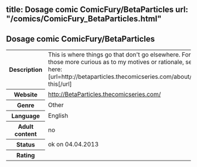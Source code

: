 title: Dosage comic ComicFury/BetaParticles
url: "/comics/ComicFury_BetaParticles.html"
---
Dosage comic ComicFury/BetaParticles
-----------------------------------------

<table class="comicinfo">
<tr>
<th>Description</th><td>This is where things go that don't go elsewhere. For those more curious as to my motives or rationale, see here: [url=http://betaparticles.thecomicseries.com/about/]Click this[/url]</td>
</tr>
<tr>
<th>Website</th><td><a href="http://BetaParticles.thecomicseries.com/">http://BetaParticles.thecomicseries.com/</a></td>
</tr>
<tr>
<th>Genre</th><td>Other</td>
</tr>
<tr>
<th>Language</th><td>English</td>
</tr>
<tr>
<th>Adult content</th><td>no</td>
</tr>
<tr>
<th>Status</th><td>ok on 04.04.2013</td>
</tr>
<tr>
<th>Rating</th><td><div class="g-plusone" data-size="standard" data-annotation="bubble"
 data-href="http://BetaParticles.thecomicseries.com/"></div></td>
</tr>
</table>
<script type="text/javascript">
  (function() {
    var po = document.createElement('script'); po.type = 'text/javascript'; po.async = true;
    po.src = 'https://apis.google.com/js/plusone.js';
    var s = document.getElementsByTagName('script')[0]; s.parentNode.insertBefore(po, s);
  })();
</script>

